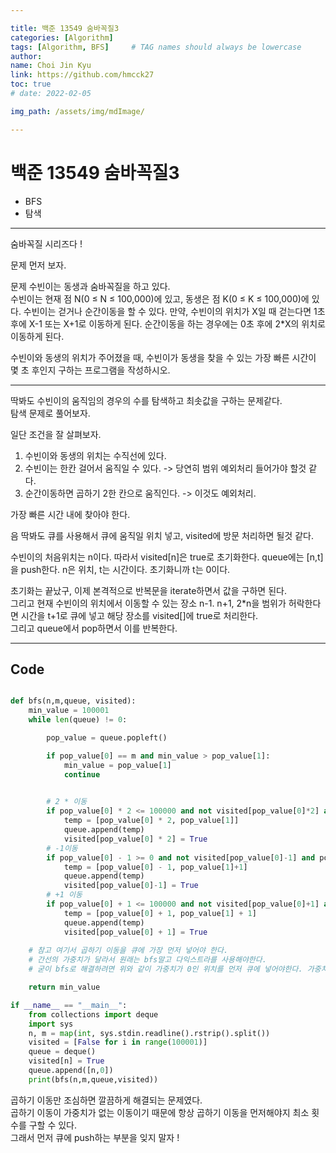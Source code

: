 ```yaml
---

title: 백준 13549 숨바꼭질3
categories: [Algorithm]
tags: [Algorithm, BFS]     # TAG names should always be lowercase
author:
name: Choi Jin Kyu
link: https://github.com/hmcck27
toc: true
# date: 2022-02-05

img_path: /assets/img/mdImage/

---
```



# 백준 13549 숨바꼭질3

- BFS
- 탐색

---

숨바꼭질 시리즈다 !

문제 먼저 보자.

문제
수빈이는 동생과 숨바꼭질을 하고 있다.   
수빈이는 현재 점 N(0 ≤ N ≤ 100,000)에 있고, 동생은 점 K(0 ≤ K ≤ 100,000)에 있다. 
수빈이는 걷거나 순간이동을 할 수 있다. 
만약, 수빈이의 위치가 X일 때 걷는다면 1초 후에 X-1 또는 X+1로 이동하게 된다. 
순간이동을 하는 경우에는 0초 후에 2*X의 위치로 이동하게 된다.

수빈이와 동생의 위치가 주어졌을 때, 수빈이가 동생을 찾을 수 있는 가장 빠른 시간이 몇 초 후인지 구하는 프로그램을 작성하시오.

---

딱봐도 수빈이의 움직임의 경우의 수를 탐색하고 최솟값을 구하는 문제같다.  
탐색 문제로 풀어보자.  

일단 조건을 잘 살펴보자.  
1. 수빈이와 동생의 위치는 수직선에 있다.
2. 수빈이는 한칸 걸어서 움직일 수 있다. -> 당연히 범위 예외처리 들어가야 할것 같다.  
3. 순간이동하면 곱하기 2한 칸으로 움직인다. -> 이것도 예외처리.

가장 빠른 시간 내에 찾아야 한다.  

음 딱봐도 큐를 사용해서 큐에 움직일 위치 넣고, visited에 방문 처리하면 될것 같다.  

수빈이의 처음위치는 n이다.
따라서 visited[n]은 true로 초기화한다.
queue에는  [n,t]을 push한다. n은 위치, t는 시간이다. 초기화니까 t는 0이다.  

초기화는 끝났구, 이제 본격적으로 반복문을 iterate하면서 값을 구하면 된다.  
그리고 현재 수빈이의 위치에서 이동할 수 있는 장소 n-1. n+1, 2*n을 범위가 허락한다면 시간을 t+1로 큐에 넣고 
해당 장소를 visited[]에 true로 처리한다.  
그리고 queue에서 pop하면서 이를 반복한다.

---

## Code

```python

def bfs(n,m,queue, visited):
    min_value = 100001
    while len(queue) != 0:

        pop_value = queue.popleft()

        if pop_value[0] == m and min_value > pop_value[1]:
            min_value = pop_value[1]
            continue

        
        # 2 * 이동
        if pop_value[0] * 2 <= 100000 and not visited[pop_value[0]*2] and pop_value[1] <= min_value:
            temp = [pop_value[0] * 2, pop_value[1]]
            queue.append(temp)
            visited[pop_value[0] * 2] = True
        # -1이동
        if pop_value[0] - 1 >= 0 and not visited[pop_value[0]-1] and pop_value[1]+1 < min_value:
            temp = [pop_value[0] - 1, pop_value[1]+1]
            queue.append(temp)
            visited[pop_value[0]-1] = True
        # +1 이동
        if pop_value[0] + 1 <= 100000 and not visited[pop_value[0]+1] and pop_value[1]+1 < min_value:
            temp = [pop_value[0] + 1, pop_value[1] + 1]
            queue.append(temp)
            visited[pop_value[0] + 1] = True
        
    # 참고 여기서 곱하기 이동을 큐에 가장 먼저 넣어야 한다.
    # 간선의 가중치가 달라서 원래는 bfs말고 다익스트라를 사용해야한다.
    # 굳이 bfs로 해결하려면 위와 같이 가중치가 0인 위치를 먼저 큐에 넣어야한다. 가중치가 0이기 때문에 외의 다른 이동보다 항상 t가 작기 때문에 먼저 고려해야한다.

    return min_value

if __name__ == "__main__":
    from collections import deque
    import sys
    n, m = map(int, sys.stdin.readline().rstrip().split())
    visited = [False for i in range(100001)]
    queue = deque()
    visited[n] = True
    queue.append([n,0])
    print(bfs(n,m,queue,visited))


```

곱하기 이동만 조심하면 깔끔하게 해결되는 문제였다.  
곱하기 이동이 가중치가 없는 이동이기 때문에 항상 곱하기 이동을 먼저해야지 최소 횟수를 구할 수 있다.  
그래서 먼저 큐에 push하는 부분을 잊지 말자 !  
